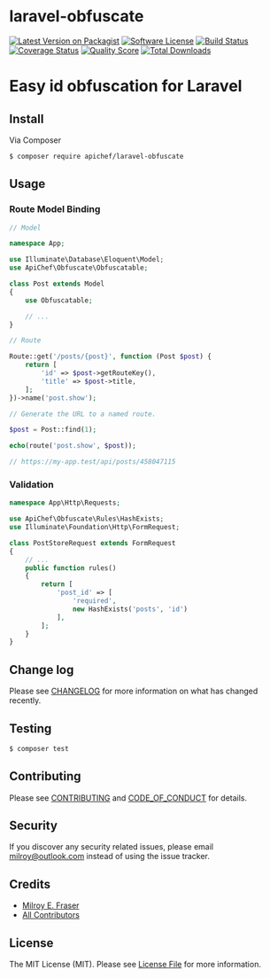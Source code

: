 # laravel-obfuscate

[![Latest Version on Packagist][ico-version]][link-packagist]
[![Software License][ico-license]](LICENSE.md)
[![Build Status][ico-travis]][link-travis]
[![Coverage Status][ico-scrutinizer]][link-scrutinizer]
[![Quality Score][ico-code-quality]][link-code-quality]
[![Total Downloads][ico-downloads]][link-downloads]

# Easy id obfuscation for Laravel

## Install

Via Composer

``` bash
$ composer require apichef/laravel-obfuscate
```

## Usage

### Route Model Binding

```php
// Model

namespace App;

use Illuminate\Database\Eloquent\Model;
use ApiChef\Obfuscate\Obfuscatable;

class Post extends Model
{
    use Obfuscatable;

    // ...
}

// Route

Route::get('/posts/{post}', function (Post $post) {
    return [
        'id' => $post->getRouteKey(),
        'title' => $post->title,
    ];
})->name('post.show');

// Generate the URL to a named route.

$post = Post::find(1);

echo(route('post.show', $post));

// https://my-app.test/api/posts/458047115

```

### Validation

```php
namespace App\Http\Requests;

use ApiChef\Obfuscate\Rules\HashExists;
use Illuminate\Foundation\Http\FormRequest;

class PostStoreRequest extends FormRequest
{
    // ...
    public function rules()
    {
        return [
            'post_id' => [
                'required',
                new HashExists('posts', 'id')
            ],
        ];
    }
}
```

## Change log

Please see [CHANGELOG](CHANGELOG.md) for more information on what has changed recently.

## Testing

``` bash
$ composer test
```

## Contributing

Please see [CONTRIBUTING](CONTRIBUTING.md) and [CODE_OF_CONDUCT](CODE_OF_CONDUCT.md) for details.

## Security

If you discover any security related issues, please email milroy@outlook.com instead of using the issue tracker.

## Credits

- [Milroy E. Fraser][link-author]
- [All Contributors][link-contributors]

## License

The MIT License (MIT). Please see [License File](LICENSE.md) for more information.

[ico-version]: https://img.shields.io/packagist/v/apichef/laravel-obfuscate.svg?style=flat-square
[ico-license]: https://img.shields.io/badge/license-MIT-brightgreen.svg?style=flat-square
[ico-travis]: https://img.shields.io/travis/apichef/laravel-obfuscate/master.svg?style=flat-square
[ico-scrutinizer]: https://img.shields.io/scrutinizer/coverage/g/apichef/laravel-obfuscate.svg?style=flat-square
[ico-code-quality]: https://img.shields.io/scrutinizer/g/apichef/laravel-obfuscate.svg?style=flat-square
[ico-downloads]: https://img.shields.io/packagist/dt/apichef/laravel-obfuscate.svg?style=flat-square

[link-packagist]: https://packagist.org/packages/apichef/laravel-obfuscate
[link-travis]: https://travis-ci.org/apichef/laravel-obfuscate
[link-scrutinizer]: https://scrutinizer-ci.com/g/apichef/laravel-obfuscate/code-structure
[link-code-quality]: https://scrutinizer-ci.com/g/apichef/laravel-obfuscate
[link-downloads]: https://packagist.org/packages/apichef/laravel-obfuscate
[link-author]: https://github.com/milroyfraser
[link-contributors]: ../../contributors
